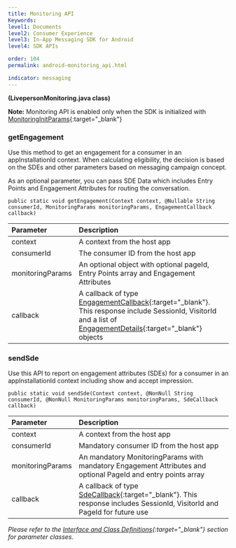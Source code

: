 ```yaml
---
title: Monitoring API
Keywords:
level1: Documents
level2: Consumer Experience
level3: In-App Messaging SDK for Android
level4: SDK APIs

order: 104
permalink: android-monitoring_api.html

indicator: messaging
---
```

**(LivepersonMonitoring.java class)**



**Note:** Monitoring API is enabled only when the SDK is initialized with [MonitoringInitParams](android-interface-definitions.html){:target="_blank"}

### getEngagement

Use this method to get an engagement for a consumer in an appInstallationId context. When calculating eligibility, the decision is based on the SDEs and other parameters based on messaging campaign concept.

As an optional parameter, you can pass SDE Data which includes Entry Points and Engagement Attributes for routing the conversation.

`public static void getEngagement(Context context, @Nullable String consumerId, MonitoringParams monitoringParams, EngagementCallback callback)`

| Parameter | Description |
| :--- | :--- |
| context | A context from the host app |
| consumerId | The consumer ID from the host app |
| monitoringParams | An optional object with optional pageId, Entry Points array and Engagement Attributes |
| callback | A callback of type [EngagementCallback](android-interface-definitions.html){:target="_blank"}. This response include SessionId, VisitorId and a list of [EngagementDetails](android-interface-definitions.html){:target="_blank"} objects |


### sendSde

Use this API to report on engagement attributes (SDEs) for a consumer in an appInstallationId context including show and accept impression.

`public static void sendSde(Context context, @NonNull String consumerId, @NonNull MonitoringParams monitoringParams, SdeCallback callback)`

| Parameter | Description |
| :--- | :--- |
| context | A context from the host app |
| consumerId | Mandatory consumer ID from the host app |
| monitoringParams | An mandatory MonitoringParams with mandatory Engagement Attributes and optional PageId and entry points array  |
| callback | A callback of type [SdeCallback](android-interface-definitions.html){:target="_blank"}. This response includes SessionId, VisitorId and PageId for future use |


*Please refer to the [Interface and Class Definitions](android-interface-definitions.html){:target="_blank"} section for parameter classes.*
